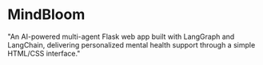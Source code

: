 # MindBloom
"An AI-powered multi-agent Flask web app built with LangGraph and LangChain, delivering personalized mental health support through a simple HTML/CSS interface."
